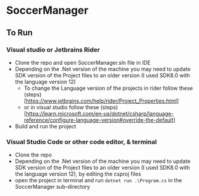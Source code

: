 # SoccerManager

## To Run
### Visual studio or Jetbrains Rider
* Clone the repo and open SoccerManager.sln file in IDE
* Depending on the .Net version of the machine you may need to update SDK version of the Project files to an older version (I used SDK8.0 with the language version 12)
  * To change the Language version of the projects in rider follow these (steps)[https://www.jetbrains.com/help/rider/Project_Properties.html]
  * or in visual studio follow these (steps)[https://learn.microsoft.com/en-us/dotnet/csharp/language-reference/configure-language-version#override-the-default]
* Build and run the project
### Visual Studio Code or other code editor, & terminal
* Clone the repo
* Depending on the .Net version of the machine you may need to update SDK version of the Project files to an older version (I used SDK8.0 with the language version 12), by editing the csproj files
* open the project in terminal and run `dotnet run .\Program.cs` in the SoccerManager sub-directory
